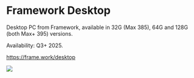 # Framework Desktop
Desktop PC from Framework, available in 32G (Max 385), 64G and 128G (both Max+ 395) versions.

Availability: Q3+ 2025.

https://frame.work/desktop

[![](./framework-desktop.jpg?thumbnail)](./framework-desktop.jpg)
